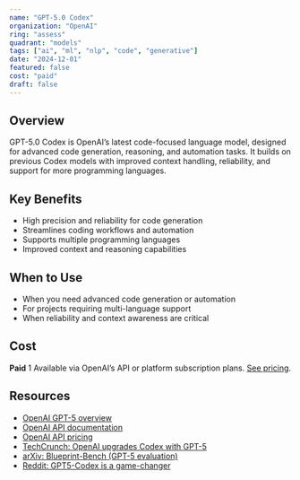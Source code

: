 ```yaml
---
name: "GPT-5.0 Codex"
organization: "OpenAI"
ring: "assess"
quadrant: "models"
tags: ["ai", "ml", "nlp", "code", "generative"]
date: "2024-12-01"
featured: false
cost: "paid"
draft: false
---
```



## Overview
GPT-5.0 Codex is OpenAI’s latest code-focused language model, designed for advanced code generation, reasoning, and automation tasks. It builds on previous Codex models with improved context handling, reliability, and support for more programming languages.

## Key Benefits
- High precision and reliability for code generation
- Streamlines coding workflows and automation
- Supports multiple programming languages
- Improved context and reasoning capabilities

## When to Use
- When you need advanced code generation or automation
- For projects requiring multi-language support
- When reliability and context awareness are critical

## Cost
**Paid** 1 Available via OpenAI’s API or platform subscription plans. [See pricing](https://openai.com/api/pricing/).

## Resources
- [OpenAI GPT-5 overview](https://openai.com/gpt-5/)
- [OpenAI API documentation](https://platform.openai.com/docs/overview)
- [OpenAI API pricing](https://openai.com/api/pricing/)
- [TechCrunch: OpenAI upgrades Codex with GPT-5](https://techcrunch.com/2025/09/15/openai-upgrades-codex-with-a-new-version-of-gpt-5/)
- [arXiv: Blueprint-Bench (GPT-5 evaluation)](https://arxiv.org/abs/2509.25229)
- [Reddit: GPT5-Codex is a game-changer](https://www.reddit.com/r/OpenaiCodex/comments/1nqwmh0/gpt5codex_is_a_gamechanger/)
